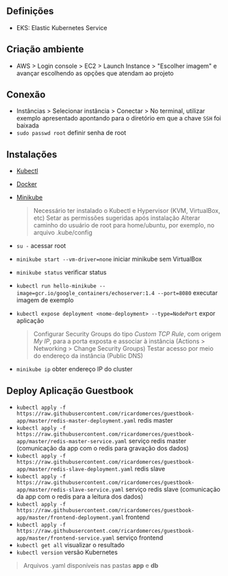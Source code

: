 ## Definições
- EKS: Elastic Kubernetes Service

## Criação ambiente
- AWS > Login console > EC2 > Launch Instance > "Escolher imagem" e avançar escolhendo as opções que atendam ao projeto

## Conexão
- Instâncias > Selecionar instância > Conectar > No terminal, utilizar exemplo apresentado apontando para o diretório em que a chave `SSH` foi baixada
- `sudo passwd root` definir senha de root

## Instalações
- [Kubectl](https://kubernetes.io/docs/tasks/tools/#kubectl)
- [Docker](https://www.docker.com/)
- [Minikube](https://kubernetes.io/docs/tasks/tools/#minikube)
    >Necessário ter instalado o Kubectl e Hypervisor (KVM, VirtualBox, etc)
    >Setar as permissões sugeridas após instalação
    >Alterar caminho do usuário de root para home/ubuntu, por exemplo, no arquivo .kube/config

- `su -` acessar root
- `minikube start --vm-driver=none` iniciar minikube sem VirtualBox
- `minikube status` verificar status
- `kubectl run hello-minikube --image=gcr.io/google_containers/echoserver:1.4 --port=8080` executar imagem de exemplo
- `kubectl expose deployment <nome-deployment> --type=NodePort` expor aplicação
    >Configurar Security Groups do tipo _Custom TCP Rule_, com origem _My IP_, para a porta exposta e associar à instância (Actions > Networking > Change Security Groups)
    >Testar acesso por meio do endereço da instância (Public DNS)
- `minikube ip` obter endereço IP do cluster

## Deploy Aplicação Guestbook
- `kubectl apply -f https://raw.githubusercontent.com/ricardomerces/guestbook-app/master/redis-master-deployment.yaml` redis master
- `kubectl apply -f https://raw.githubusercontent.com/ricardomerces/guestbook-app/master/redis-master-service.yaml` serviço redis master (comunicação da app com o redis para gravação dos dados)
- `kubectl apply -f https://raw.githubusercontent.com/ricardomerces/guestbook-app/master/redis-slave-deployment.yaml` redis slave
- `kubectl apply -f https://raw.githubusercontent.com/ricardomerces/guestbook-app/master/redis-slave-service.yaml` serviço redis slave (comunicação da app com o redis para a leitura dos dados)
- `kubectl apply -f https://raw.githubusercontent.com/ricardomerces/guestbook-app/master/frontend-deployment.yaml` frontend
- `kubectl apply -f https://raw.githubusercontent.com/ricardomerces/guestbook-app/master/frontend-service.yaml` serviço frontend
- `kubectl get all` visualizar o resultado
- `kubectl version` versão Kubernetes

>Arquivos .yaml disponíveis nas pastas **app** e **db**